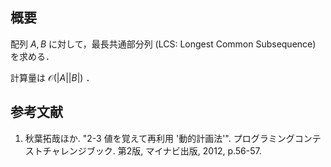 ## 概要

配列 $A, B$ に対して，最長共通部分列 (LCS: Longest Common Subsequence) を求める．

計算量は $\mathcal{O}(\lvert A \rvert \lvert B \rvert)$ ．


## 参考文献

1. 秋葉拓哉ほか. "2-3 値を覚えて再利用 '動的計画法'". プログラミングコンテストチャレンジブック. 第2版, マイナビ出版, 2012, p.56-57.
